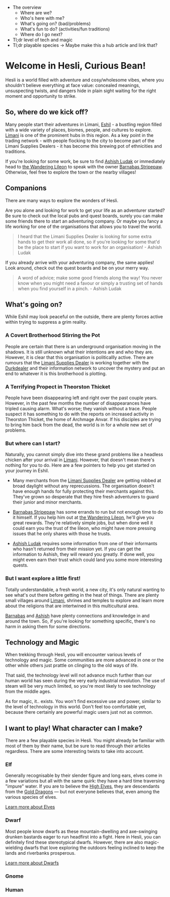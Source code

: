 - The overview
    - Where are we?
    - Who's here with me?
    - What's going on? (bad/problems)
    - What's fun to do? (activities/fun traditions)
    - Where do I go next?
- Tl;dr level of tech and magic
- Tl;dr playable species -> Maybe make this a hub article and link that?

# Welcome in Hesli, Curious Bean!
Hesli is a world filled with adventure and cosy/wholesome vibes, where you shouldn't believe everything at face value: concealed meanings, unsuspecting twists, and dangers hide in plain sight waiting for the right moment and opportunity to strike.

## So, where do we kick off?
Many people start their adventures in Limani, [Eshil](./regions/eshil.md) - a bustling region filled with a wide variety of places, biomes, people, and cultures to explore. [Limani](./regions/eshil/limani.md) is one of the prominent hubs in this region. As a key point in the trading network - with people flocking to the city to become part of the Limani Supplies Dealers - it has become this brewing pot of ethnicities and traditions.

If you're looking for some work, be sure to find [Ashish Ludak](./npcs/eshil/ashishLudak.md) or immediately head to [the Wandering Lileon](./regions/eshil/limani/wanderingLileon.md) to speak with the owner [Barnabas Stripepaw](./npcs/eshil/barnabasStripepaw.md). Otherwise, feel free to explore the town or the nearby villages!

## Companions
There are many ways to explore the wonders of Hesli.

Are you alone and looking for work to get your life as an adventurer started? Be sure to check out the local pubs and quest boards, surely you can make some friends there to start an adventuring company. Or maybe you fancy a life working for one of the organisations that allows you to travel the world.

> I heard that the Limani Supplies Dealer is looking for some extra hands to get their work all done, so if you're looking for some that'd be the place to start if you want to work for an organisation! - Ashish Ludak

If you already arrive with your adventuring company, the same applies! Look around, check out the quest boards and be on your merry way.

> A word of advice; make some good friends along the way! You never know when you might need a favour or simply a trusting set of hands when you find yourself in a pinch. - Ashish Ludak

## What's going on?
While Eshil may look peaceful on the outside, there are plenty forces active within trying to suppress a grim reality.

### A Covert Brotherhood Stirring the Pot
People are certain that there is an underground organisation moving in the shadows. It is still unknown what their intentions are and who they are. However, it is clear that this organisation is politicallly active. There are rumours that the [Limani Supplies Dealer]() is working together with the [Durkdealer]() and their information network to uncover the mystery and put an end to whatever it is this brotherhood is plotting.

### A Terrifying Propect in Theorston Thicket
People have been disappearing left and right over the past couple years. However, in the past few months the number of disappearances have tripled causing alarm. What's worse; they vanish without a trace. People suspect it has something to do with the reports on increased activity in Theorston Thicket, the home of Archmage Anvar. If his disciples are trying to bring him back from the dead, the world is in for a whole new set of problems.

### But where can I start?
Naturally, you cannot simply dive into these grand problems like a headless chicken after your arrival in [Limani](./regions/eshil/limani.md). However, that doesn't mean there's nothing for you to do. Here are a few pointers to help you get started on your journey in Eshil. 

- Many merchants from the [Limani Supplies Dealer]() are getting robbed at broad daylight without any reprecussions. The organisation doesn't have enough hands for fully protecting their merchants against this. They've grown so desperate that they hire fresh adventurers to guard their junior and minor merchants.

- [Barnabas Stripepaw](./npcs/eshil/barnabasStripepaw.md) has some errands to run but not enough time to do it himself. If you help him out at [the Wandering Lileon](./regions/eshil/limani/wanderingLileon.md), he'll give you great rewards. They're relatively simple jobs, but when done well it could earn you the trust of the lileon, who might have more pressing issues that he only shares with those he trusts.

- [Ashish Ludak](./npcs/eshil/ashishLudak.md) requires some information from one of their informants who hasn't returned from their mission yet. If you can get the information to Ashish, they will reward you greatly. If done well, you might even earn their trust which could land you some more interesting quests.

### But I want explore a little first!
Totally understandable, a fresh world, a new city, it's only natural wanting to see what's out there before getting in the heat of things. There are plenty small villages around [Limani](./regions/eshil/limani.md), shrines and temples to explore and learn more about the religions that are intertwined in this multicultural area.

[Barnabas](./npcs/eshil/barnabasStripepaw.md) and [Ashish](./npcs/eshil/ashishLudak.md) have plenty connections and knowledge in and around the town. So, if you're looking for something specific, there's no harm in asking them for some directions.

## Technology and Magic
When trekking through Hesli, you will encounter various levels of technology and magic. Some communities are more advanced in one or the other while others just prattle on clinging to the old ways of life. 

That said, the technology level will not advance much further than our human world has seen during the very early industrial revolution. The use of steam will be very much limited, so you're most likely to see technology from the middle ages.

As for magic, it.. exists. You won't find excessive use and power, similar to the level of technology in this world. Don't feel too comfortable yet, because there certainly are powerful magic users just not as common.

## I want to play! What character can I make?
There are a few playable species in Hesli. You might already be familiar with most of them by their name, but be sure to read through their articles regardless. There are some interesting twists to take into account.

### Elf
Generally recognisable by their slender figure and long ears, elves come in a few variations but all with the same quirk: they have a hard time traversing "impure" water. If you are to believe the [High Elves](./encyclopaedia/biota/fauna/people/elf/highElf.md), they are descendants from the [Gold Dragons](./encyclopaedia/myths&legends/dragons/goldDragon.md) — but not everyone believes that, even among the various species of elves.

[Learn more about Elves](./encyclopaedia/biota/fauna/people/elf.md)

### Dwarf
Most people know dwarfs as these mountain-dwelling and axe-swinging drunken bastards eager to run headfirst into a fight. Here in Hesli, you can definitely find these stereotypical dwarfs. However, there are also magic-wielding dwarfs that love exploring the outdoors feeling inclined to keep the lands and riverbanks prosperous.

[Learn more about Dwarfs](./encyclopaedia/biota/fauna/people/dwarf.md)

### Gnome


### Human
